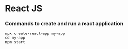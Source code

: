 # React JS

### Commands to create and run a react application
```
npx create-react-app my-app
cd my-app
npm start
```
